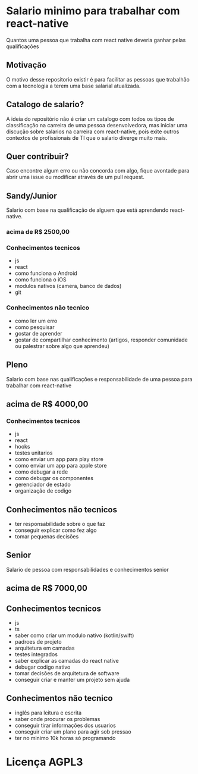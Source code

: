 # Salario minimo para trabalhar com react-native
Quantos uma pessoa que trabalha com react native deveria ganhar pelas qualificações

## Motivação

O motivo desse repositorio existir é para facilitar as pessoas que trabalhão com a tecnologia a terem uma base salarial atualizada.

## Catalogo de salario?

A ideia do repositório não é criar um catalogo com todos os tipos de classificação na carreira de uma pessoa desenvolvedora, mas iniciar uma discução sobre salarios na carreira com react-native, pois exite outros contextos de profissionais de TI que o salario diverge muito mais.

## Quer contribuir?

Caso encontre algum erro ou não concorda com algo, fique avontade para abrir uma issue ou modificar através de um pull request.


## Sandy/Junior

Salario com base na qualificação de alguem que está aprendendo react-native.

### acima de R$ 2500,00

### Conhecimentos tecnicos

- js
- react
- como funciona o Android
- como funciona o iOS
- modulos nativos (camera, banco de dados)
- git

### Conhecimentos não tecnico

- como ler um erro
- como pesquisar
- gostar de aprender
- gostar de compartilhar conhecimento (artigos, responder comunidade ou palestrar sobre algo que aprendeu)


## Pleno

Salario com base nas qualificações e responsabilidade de uma pessoa para trabalhar com react-native

## acima de R$ 4000,00

### Conhecimentos tecnicos

- js
- react
- hooks
- testes unitarios
- como enviar um app para play store
- como enviar um app para apple store
- como debugar a rede
- como debugar os componentes
- gerenciador de estado
- organização de codigo


## Conhecimentos não tecnicos

- ter responsabilidade sobre o que faz
- conseguir explicar como fez algo
- tomar pequenas decisões


## Senior

Salario de pessoa com responsabilidades e conhecimentos senior

## acima de R$ 7000,00

## Conhecimentos tecnicos

- js
- ts
- saber como criar um modulo nativo (kotlin/swift)
- padroes de projeto
- arquitetura em camadas
- testes integrados
- saber explicar as camadas do react native
- debugar codigo nativo
- tomar decisões de arquitetura de software
- conseguir criar e manter um projeto sem ajuda


## Conhecimentos não tecnico

- inglês para leitura e escrita
- saber onde procurar os problemas
- conseguir tirar informações dos usuarios
- conseguir criar um plano para agir sob pressao
- ter no minimo 10k horas só programando


# Licença AGPL3



